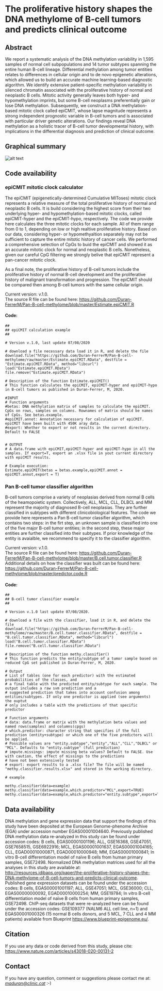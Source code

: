 # The proliferative history shapes the DNA methylome of B-cell tumors and predicts clinical outcome

## Abstract
We report a systematic analysis of the DNA methylation variability in 1,595 samples of normal cell subpopulations and 14 tumor subtypes spanning the entire human B-cell lineage. Differential methylation among tumor entities relates to differences in cellular origin and to de novo epigenetic alterations, which allowed us to build an accurate machine learning-based diagnostic algorithm. We identify extensive patient-specific methylation variability in silenced chromatin associated with the proliferative history of normal and neoplastic B cells. Mitotic activity generally leaves both hyper- and hypomethylation imprints, but some B-cell neoplasms preferentially gain or lose DNA methylation. Subsequently, we construct a DNA methylation-based mitotic clock called epiCMIT, whose lapse magnitude represents a strong independent prognostic variable in B-cell tumors and is associated with particular driver genetic alterations. Our findings reveal DNA methylation as a holistic tracer of B-cell tumor developmental history, with implications in the differential diagnosis and prediction of clinical outcome.  

## Graphical summary
![alt text](https://github.com/Duran-FerrerM/Pan-B-cell-methylome/blob/master/Graphical.abstract.png)


## Code availability

### epiCMIT mitotic clock calculator
The epiCMIT (epigenetically-determined Cumulative MIToses) mitotic clock represents a relative measure of the total proliferative history of normal and neoplastic B cells. It is build considering the highest score from their two underlying hyper- and hypomethylation-based mitotic clocks, called epiCMIT-hyper and the epiCMIT-hypo, respectively. The code we provide here calculates the three mitotic clocks for each sample. All of them range from 0 to 1, depending on low or high realtive proliferative history. Based on our data, considering hyper- or hypomethyaltion separately may not be sufficient to capture the entire mitotic history of cancer cells. We performed a comprehensive selection of CpGs to buid the epiCMIT and showed it as an accurate mitotic clock for normal and neoplastic B cells. Nonetheless, given our careful CpG filtering we strongly belive that epiCMIT represent a pan-cancer mitotic clock.  
  
As a final note, the proliferative history of B-cell tumors include the proliferative history of normal B-cell development and the proliferative history of malignant transformation and progression. The epiCMIT should be compared then among B-cell tumors with the same cellular origin.
    
Current version: v.1.0.  
The source R file can be found here: https://github.com/Duran-FerrerM/Pan-B-cell-methylome/blob/master/Estimate.epiCMIT.R  

#### Code:
```
##
## epiCMIT calculation example
##

# Version v.1.0, last update 07/08/2020

# download a file necessary data load it in R, and delete the file
download.file("https://github.com/Duran-FerrerM/Pan-B-cell-methylome/raw/master/Estimate.epiCMIT.RData", destfile = "Estimate.epiCMIT.RData", method="libcurl")
load("Estimate.epiCMIT.RData")
file.remove("Estimate.epiCMIT.RData")

# Description of the function Estimate.epiCMIT()
# This function calculates the epiCMIT, epiCMIT-hyper and epiCMIT-hypo in B-cell tumors as published in Duran-Ferrer, M, 2020.

#INPUT
# Function arguments
#betas: DNA methylation matrix of samples to calculate the epiCMIT. CpGs on rows, samples on columns. Rownames of matrix should be names of CpGs. See betas.example.
#epiCMIT.annot: Annotation necessary for calculation of epiCMIT. epiCMIT have been built with 450K aray data.
#export: Whether to export or not results in the current directory. Default to FALSE


# OUTPUT
# A data.frame with epiCMIT,epiCMIT-hyper and epiCMIT-hypo in all the samples. If export=T, export an .xlsx file in yout current directory with epiCMIT results.

# Example execution:
Estimate.epiCMIT(betas = betas.example,epiCMIT.annot = epiCMIT.annot,export = T)
```

### Pan B-cell tumor classifier algorithm
B-cell tumors comprise a variety of neoplasias derived from normal B cells of the heamopoietic system. Collectively, ALL, MCL, CLL, DLBCL and MM represent the majority of diagnosed B-cell neoplasias. They are further classified in subtypes with different clinicobiological features. The code we provide here represents a Pan B-cell tumor classifier algorithm, which contains two steps: in the firt step, an unknown sample is classified into one of the five major B-cell tumor entities; in the second step, these major entities are further classified into their subtypes. If prior knowledge of the entity is avaialble, we recommend to specify it to the classifier algorithm.

Current version: v.1.0.  
The source R file can be found here: https://github.com/Duran-FerrerM/Pan-B-cell-methylome/blob/master/B.cell.tumor.classifier.R  
Additional details on how the classifier was built can be found here: https://github.com/Duran-FerrerM/Pan-B-cell-methylome/blob/master/predictor.code.R  

#### Code:

```
##
## B-cell tumor classifier example
##

# Version v.1.0 last update 07/08/2020.

# download a file with the classifier, load it in R, and delete the file
download.file("https://github.com/Duran-FerrerM/Pan-B-cell-methylome/raw/master/B.cell.tumor.classifier.RData", destfile = "B.cell.tumor.classifier.RData", method="libcurl")
load("B.cell.tumor.classifier.RData")
file.remove("B.cell.tumor.classifier.RData")

# Description of the function methy.classifier()
# This function predicts the entity/subtype of a tumor sample based on reduced CpG set published in Duran-Ferrer, M, 2020.

# Output
# List of tables (one for each predictor) with the estimated probabilities of the classes, and
# a final table with the predicted entity/subtype for each sample. The output includes a raw svm prediction and a
# suggested prediction that takes into account confusion among entities/subtypes. If only one predictor is applied (see arguments) the ouptut
# only includes a table with the predictions of that specific predictor

# Function arguments
# data: data.frame or matrix with the methylation beta values and named rows(samples) and columns(cpgs)
# which.predictor: character string that specifies if the full prediction (entity+subtype) or which one of the five predictors will be applied.
# Possible values are "entity.subtype","entity","ALL","CLL","DLBCL" or "MCL". Defaults to "entity.subtype" (full prediction)
# impute.missings: impute missing beta values? Default to FALSE. Use with caution, the effect of missings to the predictions
# have not been extensively tested
# export: export results to a .xlsx file? The file will be named "methy.classifier.results.xlsx" and stored in the working directory.

# example

methy.classifier(data=example)
methy.classifier(data=example,which.predictor="MCL",export=TRUE)
methy.classifier(data=example,which.predictor="entity.subtype",export=TRUE)
```

## Data availability
DNA methylation and gene expression data that support the findings of this study have been deposited at the European Genome-phenome Archive (EGA) under accession number EGAS00001004640. Previously published DNA methylation data re-analyzed in this study can be found under accession codes: B cells, EGAS00001001196; ALL, GSE16368, GSE47051, GSE7658515, GSE6922916; MCL, EGAS00001001637, EGAS00001004165; CLL, EGAD00010000871, EGAD00010000948; MM, EGAS00001000841; In vitro B-cell differentiation model of naïve B cells from human primary samples, GSE72498. Normalized DNA methylation matrices used for all the analyses in this study are available at: http://resources.idibaps.org/paper/the-proliferative-history-shapes-the-DNA-methylome-of-B-cell-tumors-and-predicts-clinical-outcome. Published gene expression datasets can be found under the accession codes: B cells, EGAS00001001197; ALL, GSE47051; MCL, GSE36000; CLL, EGAS00000000092, EGAD00010000254; MM, GSE19784; In vitro B-cell differentiation model of naïve B cells from human primary samples, GSE72498. ChIP-seq datasets that were re-analyzed here can be found under the accession codes: GSE109377 (NALM6 ALL cell line, n=1) and EGAS00001000326 (15 normal B cells donors, and 5 MCL, 7 CLL and 4 MM patients) available from Blueprint https://www.blueprint-epigenome.eu/.
## Citation
If you use any data or code derived from this study, please cite: https://www.nature.com/articles/s43018-020-00131-2

## Contact
If you have any question, comment or suggestions please contact me at: *maduran@clinic.cat* :-)
